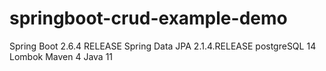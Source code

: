 # springboot-crud-example-demo

Spring Boot 2.6.4 RELEASE
Spring Data JPA 2.1.4.RELEASE
postgreSQL 14
Lombok
Maven 4
Java 11
